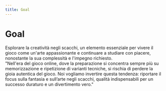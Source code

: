 ```yaml
---
title: Goal
---
```


# Goal

<div class="text-lg mt-6 block"> Esplorare la creatività negli scacchi,  <span v-mark.circle.orange="1">un elemento essenziale </span> per vivere il gioco <span v-mark.red="2"> come un'arte appassionante </span> e continuare a studiare con piacere, nonostante la sua complessità e l'impegno richiesto.
</div>

<div v-click="3" class="mt-6 italic text-left text-base border-l-4 border-gray-400 pl-4"> 
"Nell'era del gioco online, dove la preparazione si concentra sempre più su memorizzazione e ripetizione di varianti tecniche, si rischia di perdere la gioia autentica del gioco. Noi vogliamo invertire questa tendenza: riportare il focus sulla fantasia e sull’arte negli scacchi, qualità indispensabili per un successo duraturo e un divertimento vero."
</div>

<div class="absolute bottom-6 left-6 text-xl">
  <a href="https://github.com/apulito/slidev-chess-creativity" target="_blank" class="slidev-icon-btn">
    <carbon:logo-github />
  </a>
  <a href="https://albertopulito.com" target="_blank" class="slidev-icon-btn">
    <carbon:earth />
  </a>
</div>

<div @click="$slidev.nav.next" class="absolute bottom-6 right-6 text-xl py-1" hover:bg="white op-10">
  <carbon:arrow-right />
</div>